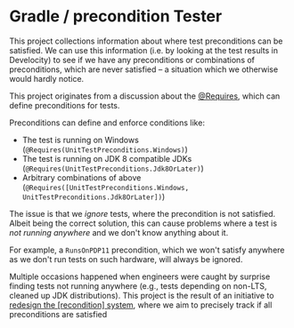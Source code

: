 # Gradle / precondition Tester

This project collections information about where test preconditions can be satisfied.
We can use this information (i.e. by looking at the test results in Develocity) to see if we have any preconditions or combinations of preconditions, which are never satisfied &ndash; a situation
which we otherwise would hardly notice.

This project originates from a discussion about
the [@Requires](https://github.com/gradle/gradle/blob/94ebe9eca6b9baf8c53a6033009298ec671de812/subprojects/internal-testing/src/main/groovy/org/gradle/util/Requires.java), which can define
preconditions for tests.

Preconditions can define and enforce conditions like:

- The test is running on Windows (`@Requires(UnitTestPreconditions.Windows)`)
- The test is running on JDK 8 compatible JDKs (`@Requires(UnitTestPreconditions.Jdk8OrLater)`)
- Arbitrary combinations of above (`@Requires([UnitTestPreconditions.Windows, UnitTestPreconditions.Jdk8OrLater])`)

The issue is that we _ignore_ tests, where the precondition is not satisfied.
Albeit being the correct solution, this can cause problems where a test is _not running anywhere_ and we don't know anything about it.

For example, a `RunsOnPDP11` precondition, which we won't satisfy anywhere as we don't run tests on such hardware, will always be ignored.

Multiple occasions happened when engineers were caught by surprise finding tests not running anywhere (e.g., tests depending on non-LTS, cleaned up JDK distributions). This project is the result of an
initiative to [redesign the [recondition] system](https://github.com/gradle/gradle/pull/22885), where we aim to precisely track if all preconditions are satisfied

